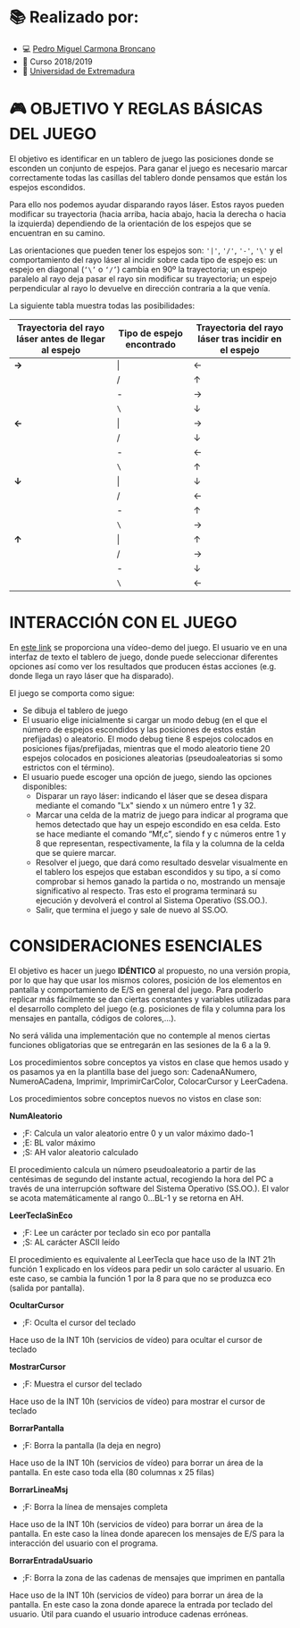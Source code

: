 # :books: Realizado por: 
  - :computer: [Pedro Miguel Carmona Broncano](https://github.com/Pmcb04)
  - :date: Curso 2018/2019
  - :office: [Universidad de Extremadura](https://www.unex.es)



# :video_game: OBJETIVO Y REGLAS BÁSICAS DEL JUEGO
El objetivo es identificar en un tablero de juego las posiciones donde se esconden un conjunto de espejos. Para ganar el juego es necesario marcar correctamente todas las casillas del tablero donde pensamos que están los espejos escondidos.

Para ello nos podemos ayudar disparando rayos láser. Estos rayos pueden modificar su trayectoria (hacia arriba, hacia abajo, hacia la derecha o hacia la izquierda) dependiendo de la orientación de los espejos que se encuentran en su camino.

Las orientaciones que pueden tener los espejos son: ``'|'``, ``'/'``, ``'-'``, ``'\'`` y el comportamiento del rayo láser al incidir sobre cada tipo de espejo es: un espejo en diagonal (``‘\’`` o ``‘/’``) cambia en 90º la trayectoria; un espejo paralelo al rayo deja pasar el rayo sin modificar su trayectoria; un espejo perpendicular al rayo lo devuelve en dirección contraria a la que venía.

La siguiente tabla muestra todas las posibilidades:

| Trayectoria del rayo láser antes de llegar al espejo | Tipo de espejo encontrado | Trayectoria del rayo láser tras incidir en el espejo
| --- | --- |---|
| **→** | \| | ←
| | / | ↑
||-|→
||`\`|↓
|**←**|\||→
||/|↓
||-|←
||`\`|↑
|**↓**|\||↓
||/|←
||-|↑
||`\`|→
|**↑**|\||↑
||/|→
||-|↓
||`\`|←


# INTERACCIÓN CON EL JUEGO

En [este link](https://www.youtube.com/watch?v=94Zn1L7GuLA) se proporciona una vídeo-demo del juego. El usuario ve en una interfaz de texto el tablero de juego, donde puede seleccionar diferentes opciones así como ver los resultados que producen éstas acciones (e.g. donde llega un rayo láser que ha disparado).


El juego se comporta como sigue:

 - Se dibuja el tablero de juego
 - El usuario elige inicialmente si cargar un modo debug (en el que el número de espejos escondidos y las posiciones de estos        están prefijadas) o aleatorio. El modo debug tiene 8 espejos colocados en posiciones fijas/prefijadas, mientras que el modo        aleatorio tiene 20 espejos colocados en posiciones aleatorias (pseudoaleatorias si somo estrictos con el término).
 - El usuario puede escoger una opción de juego, siendo las opciones disponibles:
   - Disparar un rayo láser: indicando el láser que se desea dispara mediante el comando "Lx" siendo x un número entre 1 y 32.
   - Marcar una celda de la matriz de juego para indicar al programa que hemos detectado que hay un espejo escondido en esa celda.      Esto se hace mediante el comando “Mf,c”, siendo f y c números entre 1 y 8 que representan, respectivamente, la fila y la          columna de la celda que se quiere marcar.
   - Resolver el juego, que dará como resultado desvelar visualmente en el tablero los espejos que estaban escondidos y su tipo, a    sí como comprobar si hemos ganado la partida o no, mostrando un mensaje significativo al respecto. Tras esto el programa          terminará su ejecución y devolverá el control al Sistema Operativo (SS.OO.).
   - Salir, que termina el juego y sale de nuevo al SS.OO.


# CONSIDERACIONES ESENCIALES
El objetivo es hacer un juego **IDÉNTICO** al propuesto, no una versión propia, por lo que hay que usar los mismos colores, posición de los elementos en pantalla y comportamiento de E/S en general del juego. Para poderlo replicar más fácilmente se dan ciertas constantes y variables utilizadas para el desarrollo completo del juego (e.g. posiciones de fila y columna para los mensajes en pantalla, códigos de colores,...).

No será válida una implementación que no contemple al menos ciertas funciones obligatorias que se entregarán en las sesiones de la 6 a la 9.

Los procedimientos sobre conceptos ya vistos en clase que hemos usado y os pasamos ya en la plantilla base del juego son: CadenaANumero, NumeroACadena, Imprimir, ImprimirCarColor, ColocarCursor y LeerCadena.

Los procedimientos sobre conceptos nuevos no vistos en clase son:

**NumAleatorio**
  - ;F: Calcula un valor aleatorio entre 0 y un valor máximo dado-1
  - ;E: BL valor máximo
  - ;S: AH valor aleatorio calculado

El procedimiento calcula un número pseudoaleatorio a partir de las centésimas de segundo del instante actual, recogiendo la hora del PC a través de una interrupción software del Sistema Operativo (SS.OO.). El valor se acota matemáticamente al rango 0...BL-1 y se retorna en AH.

**LeerTeclaSinEco**
  - ;F: Lee un carácter por teclado sin eco por pantalla
  - ;S: AL carácter ASCII leído

El procedimiento es equivalente al LeerTecla que hace uso de la INT 21h función 1 explicado en los vídeos para pedir un solo carácter al usuario. En este caso, se cambia la función 1 por la 8 para que no se produzca eco (salida por pantalla).

**OcultarCursor**
  - ;F: Oculta el cursor del teclado
  
Hace uso de la INT 10h (servicios de vídeo) para ocultar el cursor de teclado

**MostrarCursor**
  - ;F: Muestra el cursor del teclado

Hace uso de la INT 10h (servicios de vídeo) para mostrar el cursor de teclado

**BorrarPantalla**
  - ;F: Borra la pantalla (la deja en negro)

Hace uso de la INT 10h (servicios de vídeo) para borrar un área de la pantalla. En este caso toda ella (80 columnas x 25 filas)

**BorrarLineaMsj**
  - ;F: Borra la línea de mensajes completa                

Hace uso de la INT 10h (servicios de vídeo) para borrar un área de la pantalla. En este caso la línea donde aparecen los mensajes de E/S para la interacción del usuario con el programa.

**BorrarEntradaUsuario**
  - ;F: Borra la zona de las cadenas de mensajes que imprimen en pantalla

Hace uso de la INT 10h (servicios de vídeo) para borrar un área de la pantalla. En este caso la zona donde aparece la entrada por teclado del usuario. Útil para cuando el usuario introduce cadenas erróneas.

